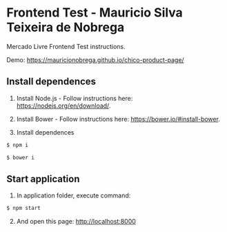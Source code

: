 # Frontend Test - Mauricio Silva Teixeira de Nobrega
Mercado Livre Frontend Test instructions.

Demo: https://mauricionobrega.github.io/chico-product-page/

Install dependences
---------
1) Install Node.js - Follow instructions here: https://nodejs.org/en/download/.

2) Install Bower - Follow instructions here: https://bower.io/#install-bower.

3) Install dependences
``` html
$ npm i
```
``` html
$ bower i
```



Start application
---------
1) In application folder, execute command:
``` html
$ npm start
```

2) And open this page: [http://localhost:8000](http://localhost:8000)
